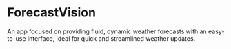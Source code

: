 # ForecastVision
An app focused on providing fluid, dynamic weather forecasts with an easy-to-use interface, ideal for quick and streamlined weather updates.
